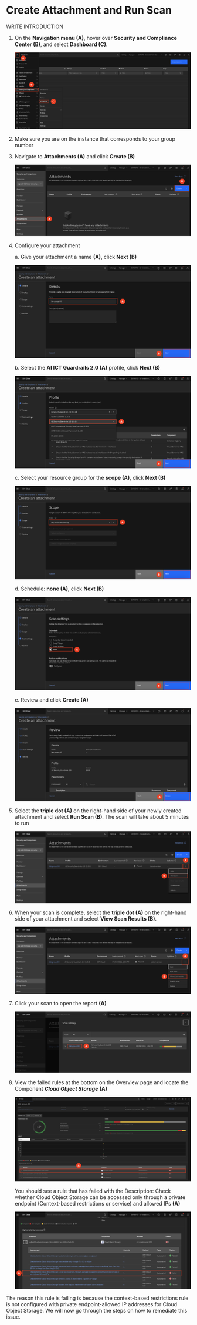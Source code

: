 # Create Attachment and Run Scan

WRITE INTRODUCTION 

1. On the **Navigation menu (A)**, hover over **Security and Compliance Center (B)**, and select **Dashboard (C)**.

    ![alt text](../images/2.2.1.png)

2. Make sure you are on the instance that corresponds to your group number

3. Navigate to **Attachments (A)** and click **Create (B)**

    ![alt text](../images/2.2.3.png)

4. Configure your attachment <br>

    a. Give your attachment a name **(A)**, click **Next (B)**

    ![alt text](../images/2.2.4.a.png)

    b. Select the **AI ICT Guardrails 2.0 (A)** profile, click **Next (B)**

    ![alt text](../images/2.2.4.b.png)

    c. Select your resource group for the **scope (A)**, click **Next (B)**

    ![alt text](../images/2.2.4-c.png)

    d. Schedule: **none (A)**, click **Next (B)**

    ![alt text](../images/2.2.4.d.png)

    e. Review and click **Create (A)**

    ![alt text](../images/2.2.4.e.png)

5. Select the **triple dot (A)** on the right-hand side of your newly created attachment and select **Run Scan (B)**. The scan will take about 5 minutes to run
    
    ![alt text](../images/2.2.5.png)

6. When your scan is complete, select the **triple dot (A)** on the right-hand side of your attachment and select **View Scan Results (B)**.

    ![alt text](../images/2.2.6.png)

7. Click your scan to open the report **(A)**

    ![alt text](../images/2.2.7.png)

8. View the failed rules at the bottom on the Overview page and locate the Component ***Cloud Object Storage*** **(A)** <br>

    ![alt text](../images/2.2.8.png)

    You should see a rule that has failed with the Description: Check whether Cloud Object Storage can be accessed only through a private endpoint (Context-based restrictions or service) and allowed IPs **(A)**

    ![alt text](../images/2.2.8.a.png)


The reason this rule is failing is because the context-based restrictions rule is not configured with private endpoint-allowed IP addresses for Cloud Object Storage. We will now go through the steps on how to remediate this issue. 